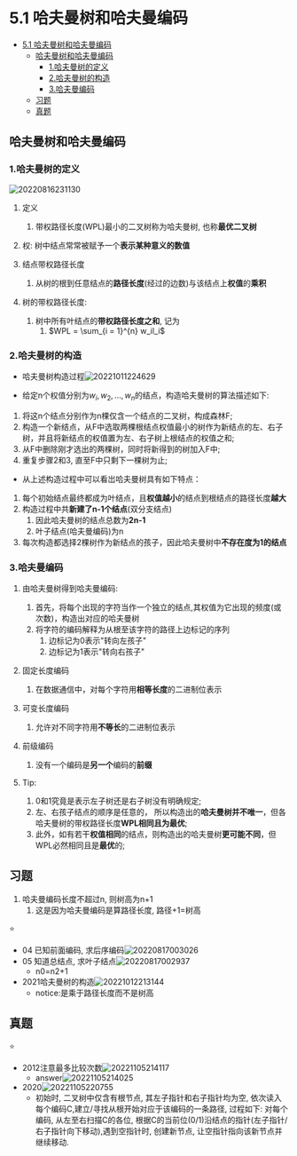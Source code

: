 # 5.1 哈夫曼树和哈夫曼编码

- [5.1 哈夫曼树和哈夫曼编码](#51-哈夫曼树和哈夫曼编码)
  - [哈夫曼树和哈夫曼编码](#哈夫曼树和哈夫曼编码)
    - [1.哈夫曼树的定义](#1哈夫曼树的定义)
    - [2.哈夫曼树的构造](#2哈夫曼树的构造)
    - [3.哈夫曼编码](#3哈夫曼编码)
  - [习题](#习题)
  - [真题](#真题)

## 哈夫曼树和哈夫曼编码

### 1.哈夫曼树的定义

![20220816231130](https://raw.githubusercontent.com/Logible/Image/main/note_image/20220816231130.png)

1. 定义
   1. 带权路径长度(WPL)最小的二叉树称为哈夫曼树, 也称**最优二叉树**

2. 权: 树中结点常常被赋予一个**表示某种意义的数值**

3. 结点带权路径长度
   1. 从树的根到任意结点的**路径长度**(经过的边数)与该结点上**权值**的**乘积**

4. 树的带权路径长度:
    1. 树中所有叶结点的**带权路径长度之和**, 记为
       1. $WPL = \sum_{i = 1}^{n} w_il_i$

### 2.哈夫曼树的构造

- 哈夫曼树构造过程![20221011224629](https://raw.githubusercontent.com/Logible/Image/main/note_image/20221011224629.png)

- 给定n个权值分别为$w_i, w_2,…,w_n$的结点，构造哈夫曼树的算法描述如下:

1. 将这n个结点分别作为n棵仅含一个结点的二叉树，构成森林F;
2. 构造一个新结点，从F中选取两棵根结点权值最小的树作为新结点的左、右子树，并且将新结点的权值置为左、右子树上根结点的权值之和;
3. 从F中删除刚才选出的两棵树，同时将新得到的树加入F中;
4. 重复步骤2和3, 直至F中只剩下一棵树为止;

- 从上述构造过程中可以看岀哈夫曼树具有如下特点：

1. 每个初始结点最终都成为叶结点，且**权值越小**的结点到根结点的路径长度**越大**
2. 构造过程中共**新建了n-1个结点**(双分支结点)
   1. 因此哈夫曼树的结点总数为**2n-1**
   2. 叶子结点(哈夫曼编码)为n
3. 每次构造都选择2棵树作为新结点的孩子，因此哈夫曼树中**不存在度为1的结点**

### 3.哈夫曼编码

1. 由哈夫曼树得到哈夫曼编码:
   1. 首先，将每个出现的字符当作一个独立的结点,其权值为它出现的频度(或次数)，构造出对应的哈夫曼树
   2. 将字符的编码解释为从根至该字符的路径上边标记的序列
      1. 边标记为0表示"转向左孩子"
      2. 边标记为1表示"转向右孩子"

2. 固定长度编码
   1. 在数据通信中，对每个字符用**相等长度**的二进制位表示
3. 可变长度编码
   1. 允许对不同字符用**不等长**的二进制位表示
4. 前级编码
   1. 没有一个编码是**另一个**编码的**前缀**

5. Tip:
   1. 0和1究竟是表示左子树还是右子树没有明确规定;
   2. 左、右孩子结点的顺序是任意的， 所以构造出的**哈夫曼树并不唯一**，但各哈夫曼树的带权路径长度**WPL相同且为最优**;
   3. 此外，如有若干**权值相同**的结点，则构造出的哈夫曼树**更可能不同**，但WPL必然相同且是**最优**的;

## 习题

1. 哈夫曼编码长度不超过n, 则树高为n+1
   1. 这是因为哈夫曼编码是算路径长度, 路径+1=树高

⭐

- 04 已知前面编码, 求后序编码![20220817003026](https://raw.githubusercontent.com/Logible/Image/main/note_image/20220817003026.png)
- 05 知道总结点, 求叶子结点![20220817002937](https://raw.githubusercontent.com/Logible/Image/main/note_image/20220817002937.png)
  - n0=n2+1
- 2021哈夫曼树的构造![20221012213144](https://raw.githubusercontent.com/Logible/Image/main/note_image/20221012213144.png)
  - notice:是乘于路径长度而不是树高

## 真题

⭐

- 2012注意最多比较次数![20221105214117](https://raw.githubusercontent.com/Logible/Image/main/note_image/20221105214117.png)
  - answer![20221105214025](https://raw.githubusercontent.com/Logible/Image/main/note_image/20221105214025.png)
- 2020![20221105220755](https://raw.githubusercontent.com/Logible/Image/main/note_image/20221105220755.png)
  - 初始时, 二叉树中仅含有根节点, 其左子指针和右子指针均为空, 依次读入每个编码C,建立/寻找从根开始对应于该编码的一条路径, 过程如下: 对每个编码, 从左至右扫描C的各位, 根据C的当前位(0/1)沿结点的指针(左子指针/右子指针向下移动),遇到空指针时, 创建新节点, 让空指针指向该新节点并继续移动.
